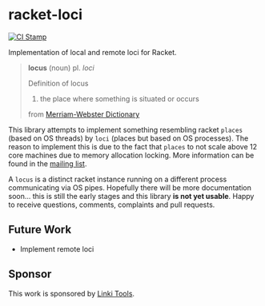 # racket-loci 

[![CI Stamp](https://travis-ci.org/LinkiTools/racket-loci.svg?branch=master)](https://travis-ci.org/LinkiTools/racket-loci)

Implementation of local and remote loci for Racket.

> **locus** (noun)
> pl. *loci*
> 
> Definition of locus 
> 1. the place where something is situated or occurs
> 
> from [Merriam-Webster Dictionary](https://www.merriam-webster.com/dictionary/locus)

This library attempts to implement something resembling racket `places` (based on OS threads) by `loci` (places but based on OS processes). The reason to implement this is due to the fact that `places` to not scale above 12 core machines due to memory allocation locking. More information can be found in the [mailing list](https://groups.google.com/d/msg/racket-users/oE72JfIKDO4/zbFI6knhAQAJ).

A `locus` is a distinct racket instance running on a different process communicating via OS pipes. Hopefully there will be more documentation soon... this is still the early stages and this library **is not yet usable**. Happy to receive questions, comments, complaints and pull requests.

## Future Work

* Implement remote loci

## Sponsor

This work is sponsored by [Linki Tools](https://linki.tools).
